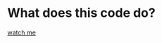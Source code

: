 # What does this code do?
[watch me](https://www.reddit.com/r/shittyrobots/comments/io0vhp/made_a_robot_to_look_at_shitty_robots/)
